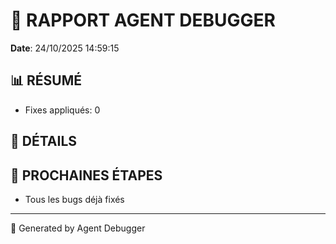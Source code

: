 # 🐛 RAPPORT AGENT DEBUGGER

**Date**: 24/10/2025 14:59:15

## 📊 RÉSUMÉ

- Fixes appliqués: 0

## 🔧 DÉTAILS



## 🎯 PROCHAINES ÉTAPES

- Tous les bugs déjà fixés

---

🤖 Generated by Agent Debugger
